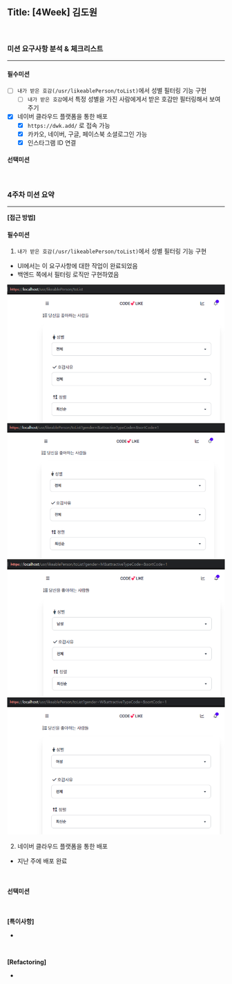## Title: [4Week] 김도원

<br/>

### 미션 요구사항 분석 & 체크리스트

---

#### 필수미션

- [ ] `내가 받은 호감(/usr/likeablePerson/toList)`에서 성별 필터링 기능 구현
  - [ ] `내가 받은 호감`에서 특정 성별을 가진 사람에게서 받은 호감만 필터링해서 보여주기

- [x] 네이버 클라우드 플랫폼을 통한 배포
  - [x] `https://dwk.add/` 로 접속 가능
  - [x] 카카오, 네이버, 구글, 페이스북 소셜로그인 가능
  - [x] 인스타그램 ID 연결

#### 선택미션


<br/>

### 4주차 미션 요약

---

**[접근 방법]**

#### 필수미션

1. `내가 받은 호감(/usr/likeablePerson/toList)`에서 성별 필터링 기능 구현
- UI에서는 이 요구사항에 대한 작업이 완료되었음
- 백엔드 쪽에서 필터링 로직만 구현하였음

![img_4.png](img_4.png)
![img_3.png](img_3.png)
![img_5.png](img_5.png)
![img_6.png](img_6.png)


2. 네이버 클라우드 플랫폼을 통한 배포
- 지난 주에 배포 완료

<br/>

#### 선택미션

<br/>

**[특이사항]**

- 

<br/>

**[Refactoring]**

- 